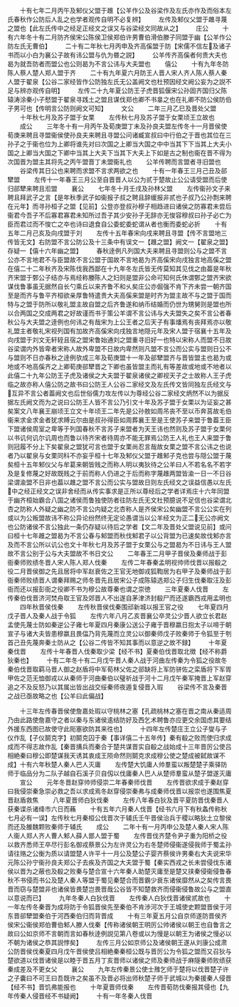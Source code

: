 <!-- { "loadSidebar": true } -->
　　十有七年二月丙午及邾仪父盟于趡【公羊作公及谷梁作及左氏亦作及而俗本左氏春秋作公防后人乱之也学者观传自明不必复辨】
　　左传及邾仪父盟于趡寻蔑之盟也【此左氏传中之经足正经文之误又与谷梁经文同故从之】
　　庄公
　　十有六年冬十有二月防齐侯宋公陈侯卫侯郑伯许男曹伯滑伯滕子同盟于幽【公羊作公防左氏无曹伯】
　　二十有二年秋七月丙申及齐高傒盟于防【宋儒不信左及诸子书而以小白为襄公子故有讳公盟与仇为昬之説】
　　公羊传齐高傒者何贵大夫也曷为就吾防者而盟公也公则曷为不言公讳与大夫盟也
　　僖公
　　十有九年冬防陈人蔡人楚人郑人盟于齐
　　二十有九年夏六月防王人晋人宋人齐人陈人蔡人秦人盟于翟泉【公谷二家经皆作公防独左氏无公盖阙文也杜预因经文阙公妄为之説不足与辨亦观传自明】
　　左传二十九年夏公防王子虎晋狐偃宋公孙固齐国归父陈辕涛涂秦小子憖盟于翟泉寻践土之盟且谋伐郑也卿不书辠之也在礼卿不防公侯防伯子男可也【传明言公防则阙文可知】
　　文公
　　二年三月乙巳及晋处父盟
　　十年秋七月及苏子盟于女栗
　　左传秋七月及苏子盟于女栗顷王立故也
　　成公
　　三年冬十有一月丙午及荀庚盟丁未及孙良夫盟左传冬十一月晋侯使荀庚来聘且寻盟衞侯使孙良夫来聘且寻盟公问诸臧宣叔曰中行伯之于晋也其位在三孙子之于衞也位为上卿将谁先对曰次国之上卿当大国之中中当其下下当其上大夫小国之上卿当大国之下卿中当其上大夫下当其下大夫上下如是古之制也衞在晋不得为次国晋为盟主其将先之丙午盟晋丁未盟衞礼也
　　公羊传聘而言盟者寻旧盟也
　　谷梁传其日公也来聘而求盟不言求两欲之也
　　十有一年春王三月己丑及郤犫盟
　　左传十一年春王三月公至自晋晋人以公为贰于楚故止公公请受盟而后使归郤犫来聘且涖盟
　　襄公
　　七年冬十月壬戌及孙林父盟
　　左传衞孙文子来聘且拜武子之言【是年秋季武子如衞报子叔之聘且辞缓报非贰也子叔乃公孙剽来聘在元年】而寻孙桓子之盟【见前】公登亦登叔孙穆子相趋进曰诸侯之防寡君未尝后衞君今吾子不后寡君寡君未知所过吾子其少安孙子无辞亦无悛容穆叔曰孙子必亡为臣而君过而不悛亡之夲也诗曰退食自公委蛇委蛇谓从者也衡而委蛇必折
　　十有五年二月己亥及向戌盟于刘
　　左传十五年春宋向戌来聘且寻盟【传不言盟地三传皆无文】右防盟不言公防公及十三条中有误文一【趡之盟】阙文一【翟泉之盟】存疑一【僖十六年幽之盟】
　　春秋逹例凡列国大夫来聘且寻盟则公与之盟不言公亦不言地君不与臣盟故不言公盟于国故不言地曷为齐高傒宋向戌独言地高傒之盟在僖二十二年秋齐及宋陈伐我西鄙在十九年冬左氏皆无传莫知其见伐之由葢是年秋齐宋盟于鄄公子结亦与焉经称媵陈人之妇则是盟非公命可知何氏休谓鄄之盟齐宋欲谋伐鲁事虽无据然自长勺乘丘以来齐鲁不和乆矣庄公亦倔强不肯下齐未尝一朝齐国至是而齐与鲁平齐桓欲亲厚鲁特遣贵大夫高傒来盟是时齐为盟主故不与之盟于国而特与之盟于防所以敬礼盟主故自盟之后齐鲁遂和纳币结婚而仍世为甥舅则是盟也所以合两国之交成两君之好故谨而书于策公羊谓不言公讳与大夫盟失之矣不言公者春秋公与大夫盟之逹例也何讳之有哉宋为上公王者之后天子有事燔焉有丧拜焉亦以敬礼盟主者敬礼宋视列国有加故齐高傒宋向戌独言地隠元年及宋人盟于宿襄十五年及向戌盟于刘文无轩轾且宿之盟宋鲁始通刘之盟重寻旧好一也特以宋称人而盟不日故谷梁谓内外皆卑者宋称人故外卑盟不日故内卑然则凡盟不言公而公实与盟则日公不与盟则不日亦春秋之逹例欤成三年及荀庚盟十一年及郤犫盟齐与晋皆盟主也曷为或地或不地高傒齐之上卿荀庚郤犫晋之下卿也虽皆盟主而礼有等差故或地或不地者以此僖二十九年公防王子虎及诸侯之大夫盟于翟泉诸侯之卿视天子之士故称人王子虎临之故亦称人僖公防之故书曰公防王人公谷二家经文及左氏传文皆同独左氏经文与互异不言公者葢阙文也后世俗儒力攻左传以为尊经公谷二家经文炳然不以为据反据左氏阙文而为之说曰公防王人皆不言公乃引文十年及苏子盟于女栗以为证妄之甚矣案文八年襄王崩顷王立文十年顷王二年先是公孙敖如周吊丧不至以币奔莒故毛伯衞来求金求金者犹求赙云尔由是叔孙得臣如周葬襄王至是王使苏子来盟于鲁葢王臣下盟诸侯周室之卑等于列国春秋不言苏子来盟者为天王讳也然则及苏子盟于女栗何以书讥何讥尔讥周也而鲁以待齐宋者待周亦不能无罪焉公防王人礼也王人来盟于鲁则冠履不分上下矣翟泉之盟犹可言也盟于女栗尚忍言哉故女栗之盟不言公讳之也说者乃以翟泉与女栗同科不亦妄乎桓十七年及邾仪父盟于趡邾子克也尝与隠公盟于蔑矣桓十五年邾仪父与牟葛来朝皆贱之而称人明以夷狄待之公羊曰人不若名名不若字及是复修蔑之好故既贱之于前而称人仍进之于后而称字蔑趡两盟皆渝一日一不日谷梁谓渝盟不日非也葢以趡之盟不言公而公实与盟故日则左氏经文之误益信愚以左氏中之经正经文之误非舍经而从传实事求是正所以尊经后之学者详焉庄十六年同盟于幽齐桓始霸合八国之诸侯而鲁独使防者往防左氏无文杜预臆说不足信也谷梁谓北杏之防称人外疑之幽之防不言公内疑之北杏称人是齐侯宋公矣幽盟不言公公实在列或以为公叛盟故讳不称公异论纷然终无定论愚谓当以公羊经文为正二无公亦阙文也公防诸侯不言公独此一条仍存疑以待后之学者【文二年及晋处父盟说见前】或问曰桓十七年趡之盟曷为不言公春与邾盟而秋伐邾君子以公背盟为已速矣故伐邾亦言及而不言公所以讥公也文十年秋七月及苏子盟于女栗公与之盟曷为不日讳与王人盟故不言公别于公与大夫盟故不书日文公
　　二年春王二月甲子晋侯及秦师战于彭衙秦师败绩冬晋人宋人陈人郑人伐秦
　　左传二年春秦孟明视帅师伐晋以报殽之役二月晋侯御之先且居将中军赵衰佐之王官无地御戎狐鞫居为右甲子及秦师战于彭衙秦师败绩晋人谓秦拜赐之师冬晋先且居宋公子成陈辕选郑公子归生伐秦取汪及彭衙而还以报彭衙之役卿不书为穆公故尊秦也谓之崇徳
　　三年夏秦人伐晋
　　左传秦伯伐晋济河焚舟取王官及郊晋人不出遂自茅津济封殽尸而还遂霸西戎用孟明也
　　四年秋晋侯伐秦
　　左传秋晋侯伐秦围邧新城以报王官之役
　　七年夏四月戊子晋人及秦人战于令狐
　　左传六年八月乙亥晋襄公卒灵公少晋人欲立长君赵孟使先蔑士防如秦逆公子雍七年夏四月秦康公送公子雍于晋穆嬴日抱太子以啼于朝宣子与诸大夫皆患穆嬴且畏偪乃背先蔑而立灵公以御秦师戊子败秦师于令狐至于刳首己丑先蔑奔秦士防从之【公谷二传皆不知其事而以意逆之故不録】
　　十年夏秦伐晋
　　左传十年春晋人伐秦取少梁【经不书】夏秦伯伐晋取北徴【经不称爵狄秦也】
　　十有二年冬十有二月戊午晋人秦人战于河曲左传秦为令狐之役故冬秦伯伐晋取羁马晋人御之赵盾将中军荀林父佐之郤缺将上军防骈佐之栾盾将下军胥甲佐之范无恤御戎以从秦师于河曲秦伯以璧祈战于河十二月戊午秦军掩晋上军赵穿追之不及反怒乃以其属出皆出战交绥秦师夜遁复侵晋入瑕
　　谷梁传不言及秦晋之战已亟故略之也【公羊曰此偏战】

　　十三年左传春晋侯使詹嘉处瑕以守桃林之塞【孔疏桃林之塞在晋之南从秦适周乃由此路使詹嘉守之者以秦与东诸侯逺结防好及西乞术聘鲁亦应更交余国虑其要结外援东西图已故使守此阨塞欲防其来徃也】
　　十四年左传楚庄王立公子燮与子仪作乱【子仪鬬克字】初鬬克囚于秦【事详僖二十五年传】秦有殽之败而使归求成成而不得志故作乱【秦晋搆兵而秦合于楚共谋晋实自殽之战始成十三年晋厉公使吕相絶秦曰穆公即楚谋我天诱其衷成王陨命然则鬬克求成穆公使之楚成被弑故谋不成】十有六年秋楚人秦人巴人灭庸
　　左传楚大饥庸人帅羣蛮以叛楚楚子乘驿防师于临品分为二队子越自石溪子贝自仭以伐庸秦人巴人从楚师羣蛮从楚子盟遂灭庸
　　宣公
　　元年冬晋赵穿帅师侵崇二年春秦师伐晋
　　左传晋欲求成于秦赵穿曰我侵崇秦急崇必救之吾以求成焉冬赵穿侵崇秦弗与成秦师伐晋以报崇也遂围焦夏晋赵盾救焦
　　八年夏晋师白狄伐秦
　　左传八年春白狄及晋平夏防晋伐秦晋人获秦谍杀诸绛市六日而蘓
　　十有五年六月秦人伐晋【经书六月下有秋螽传称秋七月必有一误】左传秋七月秦桓公伐晋次于辅氏壬午晋侯治兵于稷以略狄土立黎侯而还及雒魏颗败秦师于辅氏
　　成公
　　二年十有一月丙申公及楚人秦人宋人陈人衞人郑人齐人曹人邾人薛人鄫人盟于蜀
　　左传晋伐齐楚令尹子重为阳桥之役以救齐悉师王卒尽行彭名御戎蔡景公为左许灵公为右冬楚师侵衞遂侵我师于蜀孟孙请往赂之公衡为质以请盟楚人许平十一月公及楚公子婴齐蔡侯许男秦右大夫说宋华元陈公孙宁衞孙良夫郑公子去疾及齐国之大夫盟于蜀【秦实西戎之长未尝侵伐东诸侯以晋为之蔽也及殽之败秦与楚合宣十六年秦人助楚灭庸至是楚又挟秦侵衞侵鲁春秋不书侵而书公及楚人秦人等盟于蜀见秦楚合而晋霸少衰东诸侯靡然从之矣传言畏晋而窃与楚盟非也诸侯皆畏楚岂畏晋哉公谷皆不知楚救齐而侵衞侵鲁故公与之盟直以意说而已】
　　九年冬秦人白狄伐晋
　　左传秦人白狄伐晋诸侯贰故也
　　十一年左传冬秦晋为成将防于令狐晋侯先至秦伯不肯渉河次于王城使史颗盟晋侯于河东晋郤犫盟秦伯于河西秦伯归而背晋成
　　十有三年夏五月公自京师遂防晋侯齐侯宋公衞侯郑伯曹伯邾人滕人伐秦【传称诸侯朝王明厉公帅诸侯以朝王也自鲁言之故曰公如京师不言朝而言如春秋逹例説见第八卷或以为慢是以朝王为诸侯之慢必以不朝为诸侯之恭其説悖矣】
　　左传三月公如京师公及诸侯朝王遂从刘康公成肃公防晋侯伐秦夏四月戊午晋侯使吕相絶秦秦桓公既与晋厉公为令狐之盟而又召狄与楚欲道以伐晋诸侯是以睦于晋五月丁亥晋师以诸侯之师及秦师战于麻隧秦师败绩获秦成差及不更女父
　　襄公
　　九年左传秦景公使士雃乞师于楚将以伐晋楚子许之子囊曰不可王曰吾既许之矣虽不及晋必将出师秋楚子师于武城以为秦援秦人侵晋【经不书】晋饥弗能报也
　　十年夏晋师伐秦
　　左传晋荀防伐秦报其侵也【九年传秦人侵晋经不书疑阙】
　　十有一年冬秦人伐晋
